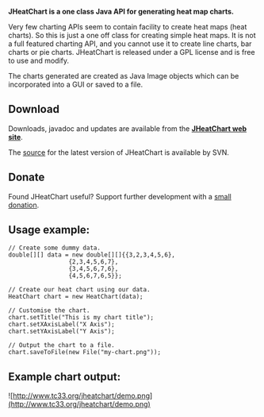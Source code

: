 **JHeatChart is a one class Java API for generating heat map charts.**

Very few charting APIs seem to contain facility to create heat maps (heat charts). So this is just a one off class for creating simple heat maps. It is not a full featured charting API, and you cannot use it to create line charts, bar charts or pie charts. JHeatChart is released under a GPL license and is free to use and modify.

The charts generated are created as Java Image objects which can be incorporated into a GUI or saved to a file.

## Download ##

Downloads, javadoc and updates are available from the **[JHeatChart web site](http://www.javaheatmap.com)**.

The [source](http://code.google.com/p/jheatchart/source/checkout) for the latest version of JHeatChart is available by SVN.

## Donate ##

Found JHeatChart useful? Support further development with a [small donation](http://sourceforge.net/donate/index.php?group_id=305449).

## Usage example: ##
```
// Create some dummy data.
double[][] data = new double[][]{{3,2,3,4,5,6},
				 {2,3,4,5,6,7},
				 {3,4,5,6,7,6},
				 {4,5,6,7,6,5}};

// Create our heat chart using our data.
HeatChart chart = new HeatChart(data);

// Customise the chart.
chart.setTitle("This is my chart title");
chart.setXAxisLabel("X Axis");
chart.setYAxisLabel("Y Axis");

// Output the chart to a file.
chart.saveToFile(new File("my-chart.png"));
```

## Example chart output: ##

![http://www.tc33.org/jheatchart/demo.png](http://www.tc33.org/jheatchart/demo.png)